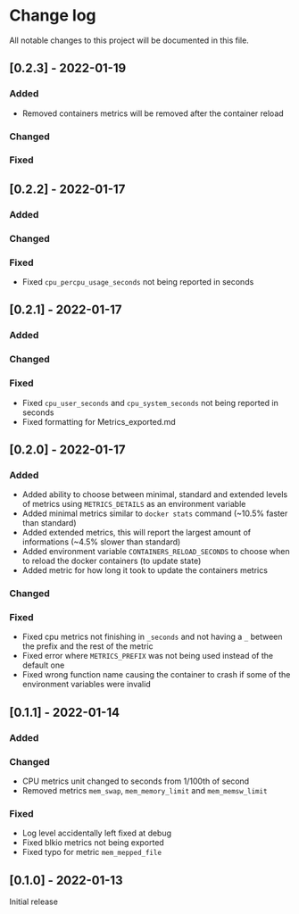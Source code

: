 # Change log
All notable changes to this project will be documented in this file.

## [0.2.3] - 2022-01-19

### Added
- Removed containers metrics will be removed after the container reload

### Changed

### Fixed

## [0.2.2] - 2022-01-17

### Added

### Changed

### Fixed
- Fixed `cpu_percpu_usage_seconds`  not being reported in seconds


## [0.2.1] - 2022-01-17

### Added

### Changed

### Fixed
- Fixed `cpu_user_seconds` and `cpu_system_seconds` not being reported in seconds
- Fixed formatting for Metrics_exported.md

## [0.2.0] - 2022-01-17

### Added
- Added ability to choose between minimal, standard and extended levels of metrics using `METRICS_DETAILS` as an environment variable
- Added minimal metrics similar to `docker stats` command (~10.5% faster than standard)
- Added extended metrics, this will report the largest amount of informations (~4.5% slower than standard)
- Added environment variable `CONTAINERS_RELOAD_SECONDS` to choose when to reload the docker containers (to update state)
- Added metric for how long it took to update the containers metrics

### Changed

### Fixed
- Fixed cpu metrics not finishing in `_seconds` and not having a `_` between the prefix and the rest of the metric
- Fixed error where `METRICS_PREFIX` was not being used instead of the default one
- Fixed wrong function name causing the container to crash if some of the environment variables were invalid

## [0.1.1] - 2022-01-14

### Added

### Changed
- CPU metrics unit changed to seconds from 1/100th of second
- Removed metrics `mem_swap`, `mem_memory_limit` and `mem_memsw_limit`

### Fixed
- Log level accidentally left fixed at debug
- Fixed blkio metrics not being exported
- Fixed typo for metric `mem_mepped_file`

## [0.1.0] - 2022-01-13
Initial release